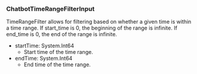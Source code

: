 ### ChatbotTimeRangeFilterInput
TimeRangeFilter allows for filtering based on whether a given time
 is within a time range. If start_time is 0, the beginning of the range
 is infinite. If end_time is 0, the end of the range is infinite.

- startTime: System.Int64
  - Start time of the time range.
- endTime: System.Int64
  - End time of the time range.
